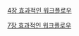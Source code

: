 [4장 효과적인 워크플로우](https://tong92.github.io/reads/team_for_git/4_%ED%9A%A8%EA%B3%BC%EC%A0%81%EC%9D%B8_%EC%9B%8C%ED%81%AC%ED%94%8C%EB%A1%9C%EC%9A%B0)

[7장 효과적인 워크플로우](https://tong92.github.io/reads/team_for_git/7_1%EC%9D%B8_%EC%9D%B4%EC%83%81%EC%9D%98_%ED%8C%80)
